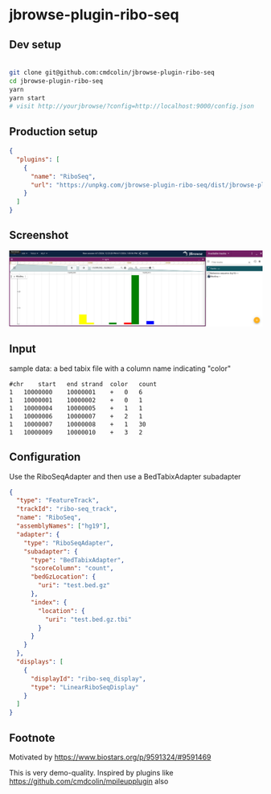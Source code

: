 # jbrowse-plugin-ribo-seq

## Dev setup

```bash

git clone git@github.com:cmdcolin/jbrowse-plugin-ribo-seq
cd jbrowse-plugin-ribo-seq
yarn
yarn start
# visit http://yourjbrowse/?config=http://localhost:9000/config.json

```

## Production setup

```json
{
  "plugins": [
    {
      "name": "RiboSeq",
      "url": "https://unpkg.com/jbrowse-plugin-ribo-seq/dist/jbrowse-plugin-ribo-seq.umd.production.min.js"
    }
  ]
}
```

## Screenshot

![](img/1.png)

## Input

sample data: a bed tabix file with a column name indicating "color"

```
#chr	start	end	strand	color	count
1	10000000	10000001	+	0	6
1	10000001	10000002	+	0	1
1	10000004	10000005	+	1	1
1	10000006	10000007	+	2	1
1	10000007	10000008	+	1	30
1	10000009	10000010	+	3	2
```

## Configuration

Use the RiboSeqAdapter and then use a BedTabixAdapter subadapter

```json
{
  "type": "FeatureTrack",
  "trackId": "ribo-seq_track",
  "name": "RiboSeq",
  "assemblyNames": ["hg19"],
  "adapter": {
    "type": "RiboSeqAdapter",
    "subadapter": {
      "type": "BedTabixAdapter",
      "scoreColumn": "count",
      "bedGzLocation": {
        "uri": "test.bed.gz"
      },
      "index": {
        "location": {
          "uri": "test.bed.gz.tbi"
        }
      }
    }
  },
  "displays": [
    {
      "displayId": "ribo-seq_display",
      "type": "LinearRiboSeqDisplay"
    }
  ]
}
```

## Footnote

Motivated by https://www.biostars.org/p/9591324/#9591469

This is very demo-quality. Inspired by plugins like
https://github.com/cmdcolin/mpileupplugin also
